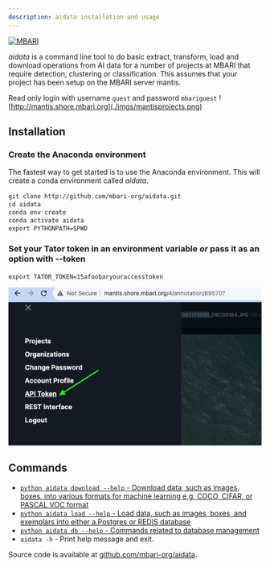 ```yaml
---
description: aidata installation and usage
---
```

[![MBARI](https://www.mbari.org/wp-content/uploads/2014/11/logo-mbari-3b.png)](http://www.mbari.org) 
 
*aidata* is a command line tool to do basic extract, transform, load and download operations from
AI data for a number of projects at MBARI that require detection, clustering or classification.
This assumes that your project has been setup on the MBARI server mantis.

Read only login with username `guest` and password `mbariguest`
![http://mantis.shore.mbari.org](./imgs/mantisprojects.png)


## Installation 

### Create the Anaconda environment

The fastest way to get started is to use the Anaconda environment.  This will create a conda environment called *aidata*.
```shell
git clone http://github.com/mbari-org/aidata.git
cd aidata
conda env create 
conda activate aidata
export PYTHONPATH=$PWD
```

### Set your Tator token in an environment variable *or* pass it as an option with --token

```
export TATOR_TOKEN=15afoobaryouraccesstoken
```

![ Image link ](./imgs/apitoken.png)


## Commands

* [`python aidata download --help` -  Download data, such as images, boxes, into various formats for machine learning e,g, COCO, CIFAR, or PASCAL VOC format](commands/download.md)
* [`python aidata load --help` -  Load data, such as images, boxes, and exemplars into either a Postgres or REDIS database](commands/load.md)
* [`python aidata db --help` -  Commands related to database management](commands/db.md)
* `aidata -h` - Print help message and exit.
 
Source code is available at [github.com/mbari-org/aidata](https://github.com/mbari-org/aidata/). 
